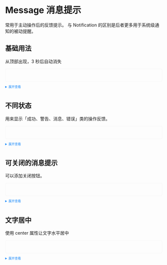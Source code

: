 <script setup>
  import Base from './base.vue'
  import Different from './different.vue'
  import CloseAble from './closeable.vue'
  import TextCenter from './textcenter.vue'
</script>

<style>
  .example{
      border: 1px solid #f5f5f5;
      border-radius: 5px;
      padding:20px
  }
  .tass-button {
      margin:10px 5px;
  }
  
  details > summary:first-of-type {
      font-size: 10px;
      padding: 8px 0;
      cursor: pointer;
      color: #1989fa;
  }
</style>
# Message 消息提示
常用于主动操作后的反馈提示。 与 Notification 的区别是后者更多用于系统级通知的被动提醒。

## 基础用法
从顶部出现，3 秒后自动消失
<div class="example">
  <Base/>
</div>

<details>
<summary>展开查看</summary>

```vue
<template>
  <tass-button @click="showMsg">show Message</tass-button>
</template>
<script setup lang="ts">
  import { TassMessage } from 'tass-ui';
  function showMsg() {
    TassMessage({
      message: 'this is a message',
      type: 'info',
      center: false,
      showIcon: true
    });
  }
</script>
```
</details>

## 不同状态
用来显示「成功、警告、消息、错误」类的操作反馈。
<div class="example">
  <Different/>
</div>

<details>
<summary>展开查看</summary>

```vue
<template>
  <tass-button @click="showMsg1">success</tass-button>
  <tass-button @click="showMsg2">warning</tass-button>
  <tass-button @click="showMsg3">info</tass-button>
  <tass-button @click="showMsg4">error</tass-button>
</template>
<script setup lang="ts">
  import { TassMessage } from 'tass-ui';
  function showMsg1() {
    TassMessage({
      message: 'Congrats, this is a success message.',
      type: 'success',
      center: false,
      showIcon: true
    });
  }
  function showMsg2() {
    TassMessage({
      message: 'Warning, this is a warning message.',
      type: 'warning',
      center: false,
      showIcon: true
    });
  }
  function showMsg3() {
    TassMessage({
      message: 'this is a message.',
      type: 'info',
      center: false,
      showIcon: true
    });
  }
  function showMsg4() {
    TassMessage({
      message: 'Oops, this is a error message.',
      type: 'error',
      center: false,
      showIcon: true
    });
  }
</script>
```
</details>

## 可关闭的消息提示
可以添加关闭按钮。
<div class="example">
  <CloseAble/>
</div>

<details>
<summary>展开查看</summary>

```vue
<template>
  <tass-button @click="showMsg1">success</tass-button>
  <tass-button @click="showMsg2">warning</tass-button>
  <tass-button @click="showMsg3">info</tass-button>
  <tass-button @click="showMsg4">error</tass-button>
</template>
<script setup lang="ts">
  import { TassMessage } from 'tass-ui';
  function showMsg1() {
    TassMessage({
      message: 'Congrats, this is a success message.',
      type: 'success',
      center: false,
      showIcon: true
    });
  }
  function showMsg2() {
    TassMessage({
      message: 'Warning, this is a warning message.',
      type: 'warning',
      center: false,
      showIcon: true
    });
  }
  function showMsg3() {
    TassMessage({
      message: 'this is a message.',
      type: 'info',
      center: false,
      showIcon: true
    });
  }
  function showMsg4() {
    TassMessage({
      message: 'Oops, this is a error message.',
      type: 'error',
      center: false,
      showIcon: true
    });
  }
</script>
```
</details>

##  文字居中
使用 center 属性让文字水平居中
<div class="example">
  <TextCenter/>
</div>

<details>
<summary>展开查看</summary>

```vue
<template>
  <tass-button @click="showMsg">Centered text</tass-button>
</template>
<script setup lang="ts">
  import { TassMessage } from 'tass-ui';
  function showMsg() {
    TassMessage({
      message: 'this is a message',
      type: 'info',
      center: true,
      showIcon: true,
      closeable: true
    });
  }
</script>
```
</details>